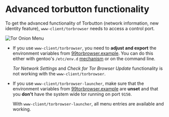 # Advanced torbutton functionality

To get the advanced functionality of Torbutton (network information,
new identity feature), `www-client/torbrowser` needs to access a control port.

![Tor Onion Menu ](https://people.torproject.org/~mikeperry/images/OnionMenu.jpg)

* If you use `www-client/torbrowser`, you need to **adjust and export** the environment variables from
  [99torbrowser.example](https://github.com/MeisterP/torbrowser-overlay/blob/master/www-client/torbrowser/files/99torbrowser.example).
  You can do this either with gentoo's `/etc/env.d`
  [mechanism](https://wiki.gentoo.org/wiki/Handbook:X86/Working/EnvVar#Defining_variables_globally)
  or on the command line.

  _Tor Network Settings_ and _Check for Tor Browser Update_ functionality is not working with the `www-client/torbrowser`.

* If you use `www-client/torbrowser-launcher`, make sure that the environment variables from
  [99torbrowser.example](https://github.com/MeisterP/torbrowser-overlay/blob/master/www-client/torbrowser/files/99torbrowser.example)
  are **unset** and that you **don't** have the system wide tor running on port `9150`.

  With `www-client/torbrowser-launcher`, all menu entries are available and working.
